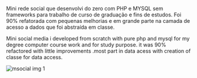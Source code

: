 
Mini rede social que desenvolvi do zero com PHP e MYSQL sem frameworks para trabalho de curso de graduação e fins de estudos. Foi 90% refatorada com pequenas melhorias e em grande parte na camada de acesso a dados que foi abstraída em classe.


Mini social media i developed from scratch with pure php and mysql for my degree computer course work and for study purpose. it was 90% refactored with little improvements .most part in data acess with creation of classe for data access.


![msocial img 1](https://github.com/rgstech/mysocialmedia/screenshots/blob/master/mysocialmedia1.jpg?raw=true)
